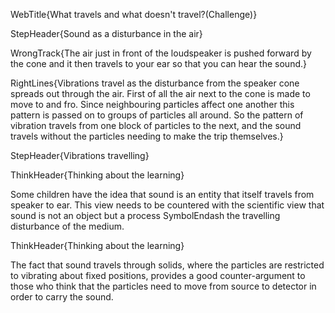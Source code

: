 WebTitle{What travels and what doesn&apos;t travel?(Challenge)}

StepHeader{Sound as a disturbance in the air}

WrongTrack{The air just in front of the loudspeaker is pushed forward by the cone and it then travels to your ear so that you can hear the sound.}

RightLines{Vibrations travel as the disturbance from the speaker cone spreads out through the air. First of all the air next to the cone is made to move to and fro. Since neighbouring particles affect one another this pattern is passed on to groups of particles all around. So the pattern of vibration travels from one block of particles to the next, and the sound travels without the particles needing to make the trip themselves.}

StepHeader{Vibrations travelling}

ThinkHeader{Thinking about the learning}

Some children have the idea that sound is an entity that itself travels from speaker to ear. This view needs to be countered with the scientific view that sound is not an object but a process SymbolEndash the travelling disturbance of the medium.

ThinkHeader{Thinking about the learning}

The fact that sound travels through solids, where the particles are restricted to vibrating about fixed positions, provides a good counter-argument to those who think that the particles need to move from source to detector in order to carry the sound.

